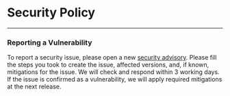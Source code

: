 # Security Policy
---
### Reporting a Vulnerability

To report a security issue, please open a new [security advisory](https://github.com/zinja-coder/jadx-mcp-server/security/advisories). Please fill the steps you took to create the issue, affected versions, and, if known, mitigations for the issue. We will check and respond within 3 working days. If the issue is confirmed as a vulnerability, we will apply required mitigations at the next release.
